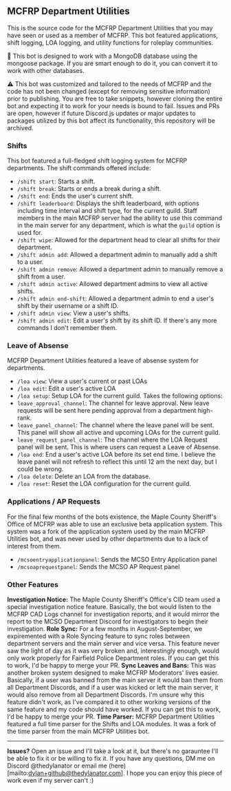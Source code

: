## MCFRP Department Utilities
This is the source code for the MCFRP Department Utilities that you may have seen or used as a member of MCFRP. This bot featured applications, shift logging, LOA logging, and utility functions for roleplay communities. 

📖 This bot is designed to work with a MongoDB database using the mongoose package. If you are smart enough to do it, you can convert it to work with other databases.

⚠️ This bot was customized and tailored to the needs of MCFRP and the code has not been changed (except for removing sensitive information) prior to publishing. You are free to take snippets, however cloning the entire bot and expecting it to work for your needs is bound to fail. Issues and PRs are open, however if future Discord.js updates or major updates to packages utilized by this bot affect its functionality, this repository will be archived.

### Shifts
This bot featured a full-fledged shift logging system for MCFRP departments. The shift commands offered include:
- `/shift start`: Starts a shift.
- `/shift break`: Starts or ends a break during a shift.
- `/shift end`: Ends the user's current shift.
- `/shift leaderboard`: Displays the shift leaderboard, with options including time interval and shift type, for the current guild. Staff members in the main MCFRP server had the ability to use this command in the main server for any department, which is what the `guild` option is used for.
- `/shift wipe`: Allowed for the department head to clear all shifts for their department.
- `/shift admin add`: Allowed a department admin to manually add a shift to a user.
- `/shift admin remove`: Allowed a department admin to manually remove a shift from a user.
- `/shift admin active`: Allowed department admins to view all active shifts.
- `/shift admin end-shift`: Allowed a department admin to end a user's shift by their username or a shift ID.
- `/shift admin view`: View a user's shifts.
- `/shift admin edit`: Edit a user's shift by its shift ID.
If there's any more commands I don't remember them.

### Leave of Absense
MCFRP Department Utilities featured a leave of absense system for departments.
- `/loa view`: View a user's current or past LOAs
- `/loa edit`: Edit a user's active LOA
- `/loa setup`: Setup LOA for the current guild. Takes the following options:
 - `leave_approval_channel`: The channel for leave approval. New leave requests will be sent here pending approval from a department high-rank.
 - `leave_panel_channel`: The channel where the leave panel will be sent. This panel will show all active and upcoming LOAs for the current guild.
 - `leave_request_panel_channel`: The channel where the LOA Request panel will be sent. This is where users can request a Leave of Absense.
- `/loa end`: End a user's active LOA before its set end time. I believe the leave panel will not refresh to reflect this until 12 am the next day, but I could be wrong.
- `/loa delete`: Delete an LOA from the database.
- `/loa reset`: Reset the LOA configuration for the current guild.

### Applications / AP Requests
For the final few months of the bots existence, the Maple County Sheriff's Office of MCFRP was able to use an exclusive beta application system. This system was a fork of the application system used by the main MCFRP Utilities bot, and was never used by other departments due to a lack of interest from them.
- `/mcsoentryapplicationpanel`: Sends the MCSO Entry Application panel
- `/mcsoaprequestpanel`: Sends the MCSO AP Request panel

### Other Features
**Investigation Notice:** The Maple County Sheriff's Office's CID team used a special investigation notice feature. Basically, the bot would listen to the MCFRP CAD Logs channel for investigation reports, and it would mirror the report to the MCSO Department Discord for investigators to begin their investigation.
**Role Sync:** For a few months in August-September, we expiremented with a Role Syncing feature to sync roles between department servers and the main server and vice versa. This feature never saw the light of day as it was very broken and, interestingly enough, would only work properly for Fairfield Police Department roles. If you can get this to work, I'd be happy to merge your PR.
**Sync Leaves and Bans:** This was another broken system designed to make MCFRP Moderators' lives easier. Basically, if a user was banned from the main server it would ban them from all Department Discords, and if a user was kicked or left the main server, it would also remove from all Department Discords. I'm unsure why this feature didn't work, as I've compared it to other working versions of the same feature and my code should have worked. If you can get this to work, I'd be happy to merge your PR.
**Time Parser:** MCFRP Department Utilities featured a full time parser for the Shifts and LOA modules. It was a fork of the time parser from the main MCFRP Utilities bot.

---

**Issues?** Open an issue and I'll take a look at it, but there's no garauntee I'll be able to fix it or be willing to fix it. If you have any questions, DM me on Discord @thedylanator or email me (here)[mailto:dylan+github@thedylanator.com]. I hope you can enjoy this piece of work even if my server can't :)